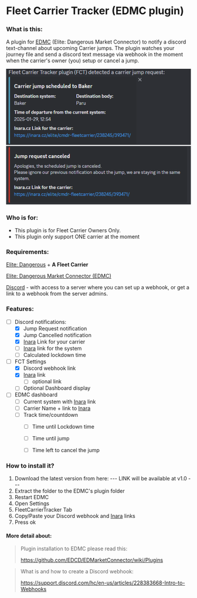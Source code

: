 # Fleet Carrier Tracker (EDMC plugin)

### What is this:
A plugin for [EDMC](https://github.com/EDCD/EDMarketConnector) (Elite: Dangerous Market Connector) to notify a discord text-channel about upcoming Carrier jumps.
The plugin watches your journey file and send a discord text message via webhook in the moment when the carrier's owner (you) setup or cancel a jump.

![Jump request message example](./assets/jump_request_message_example.png)
![Jump Cancel message example](./assets/jump_cancel_message_example.png)

### Who is for:

- This plugin is for Fleet Carrier Owners Only.
- This plugin only support ONE carrier at the moment

### Requirements: 

[Elite: Dangerous](https://www.elitedangerous.com/) + **A Fleet Carrier**

[Elite: Dangerous Market Connector (EDMC)](https://github.com/EDCD/EDMarketConnector)

[Discord](https://discord.com/) - with access to a server where you can set up a webhook, or get a link to a webhook from the server admins.


### Features: 

- [ ] Discord notifications:
  - [x] Jump Request notification
  - [x] Jump Cancelled notification
  - [x] [Inara](https://inara.cz/elite/news/) Link for your carrier
  - [ ] [Inara](https://inara.cz/elite/news/) link for the system
  - [ ] Calculated lockdown time
- [ ] FCT Settings
  - [x] Discord webhook link
  - [x] [Inara](https://inara.cz/elite/news/) link
    - [ ] optional link
  - [ ] Optional Dashboard display
- [ ] EDMC dashboard
  - [ ] Current system with [Inara](https://inara.cz/elite/news/) link
  - [ ] Carrier Name + link to [Inara](https://inara.cz/elite/news/)
  - [ ] Track time/countdown
    - [ ] Time until Lockdown time
    - [ ] Time until jump
    - [ ] Time left to cancel the jump



### How to install it?

1. Download the latest version from here: --- LINK will be available at v1.0 --- 
2. Extract the folder to the EDMC's plugin folder
3. Restart EDMC
4. Open Settings 
5. FleetCarrierTracker Tab
6. Copy/Paste your Discord webhook and [Inara](https://inara.cz/elite/news/) links
7. Press ok 


#### More detail about:

> Plugin installation to EDMC please read this:
>
> https://github.com/EDCD/EDMarketConnector/wiki/Plugins

> What is and how to create a Discord webhook:
> 
> https://support.discord.com/hc/en-us/articles/228383668-Intro-to-Webhooks




